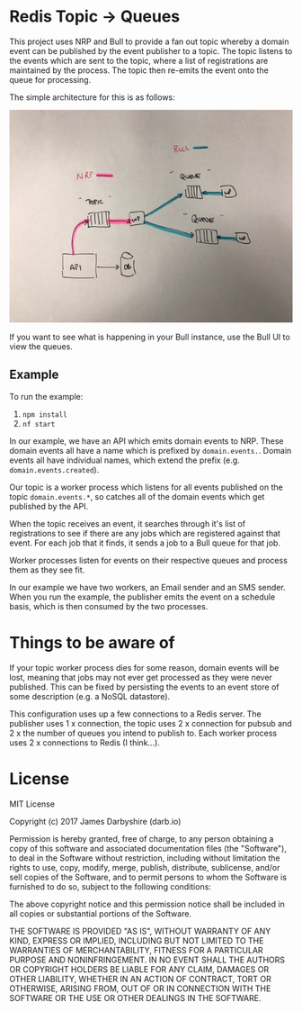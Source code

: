 # Redis Topic -> Queues

This project uses NRP and Bull to provide a fan out topic whereby a domain event
can be published by the event publisher to a topic. The topic listens to the
events which are sent to the topic, where a list of registrations are maintained
by the process. The topic then re-emits the event onto the queue for processing.

The simple architecture for this is as follows:

![](./architecture.JPG)

If you want to see what is happening in your Bull instance, use the Bull UI to
view the queues.

## Example

To run the example:

1. `npm install`
2. `nf start`

In our example, we have an API which emits domain events to NRP. These domain
events all have a name which is prefixed by `domain.events.`. Domain events all
have individual names, which extend the prefix (e.g. `domain.events.created`).

Our topic is a worker process which listens for all events published on the
topic `domain.events.*`, so catches all of the domain events which get published
by the API.

When the topic receives an event, it searches through it's list of registrations
to see if there are any jobs which are registered against that event. For each
job that it finds, it sends a job to a Bull queue for that job.

Worker processes listen for events on their respective queues and process them
as they see fit.

In our example we have two workers, an Email sender and an SMS sender. When you
run the example, the publisher emits the event on a schedule basis, which is
then consumed by the two processes.

# Things to be aware of

If your topic worker process dies for some reason, domain events will be lost,
meaning that jobs may not ever get processed as they were never published. This
can be fixed by persisting the events to an event store of some description
(e.g. a NoSQL datastore).

This configuration uses up a few connections to a Redis server. The publisher
uses 1 x connection, the topic uses 2 x connection for pubsub and 2 x the number
of queues you intend to publish to. Each worker process uses 2 x connections to
Redis (I think...).

# License

MIT License

Copyright (c) 2017 James Darbyshire (darb.io)

Permission is hereby granted, free of charge, to any person obtaining a copy
of this software and associated documentation files (the "Software"), to deal
in the Software without restriction, including without limitation the rights
to use, copy, modify, merge, publish, distribute, sublicense, and/or sell
copies of the Software, and to permit persons to whom the Software is
furnished to do so, subject to the following conditions:

The above copyright notice and this permission notice shall be included in all
copies or substantial portions of the Software.

THE SOFTWARE IS PROVIDED "AS IS", WITHOUT WARRANTY OF ANY KIND, EXPRESS OR
IMPLIED, INCLUDING BUT NOT LIMITED TO THE WARRANTIES OF MERCHANTABILITY,
FITNESS FOR A PARTICULAR PURPOSE AND NONINFRINGEMENT. IN NO EVENT SHALL THE
AUTHORS OR COPYRIGHT HOLDERS BE LIABLE FOR ANY CLAIM, DAMAGES OR OTHER
LIABILITY, WHETHER IN AN ACTION OF CONTRACT, TORT OR OTHERWISE, ARISING FROM,
OUT OF OR IN CONNECTION WITH THE SOFTWARE OR THE USE OR OTHER DEALINGS IN THE
SOFTWARE.
